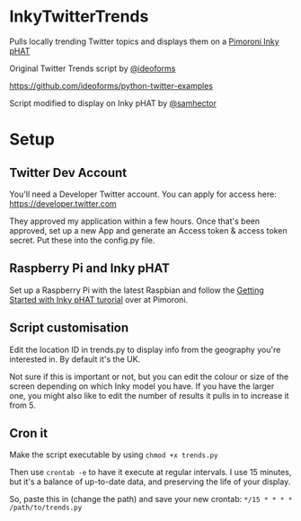 # InkyTwitterTrends
Pulls locally trending Twitter topics and displays them on a [Pimoroni Inky pHAT](https://shop.pimoroni.com/products/inky-phat)

Original Twitter Trends script by [@ideoforms](https://github.com/ideoforms/)

https://github.com/ideoforms/python-twitter-examples

Script modified to display on Inky pHAT by [@samhector](https://twitter.com/samhector)

# Setup
## Twitter Dev Account

You'll need a Developer Twitter account. You can apply for access here: https://developer.twitter.com 

They approved my application within a few hours. Once that's been approved, set up a new App and generate an Access token & access token secret. Put these into the config.py file.

## Raspberry Pi and Inky pHAT

Set up a Raspberry Pi with the latest Raspbian and follow the [Getting Started with Inky pHAT turorial](https://learn.pimoroni.com/tutorial/sandyj/getting-started-with-inky-phat) over at Pimoroni. 

## Script customisation

Edit the location ID in trends.py to display info from the geography you're interested in. By default it's the UK.

Not sure if this is important or not, but you can edit the colour or size of the screen depending on which Inky model you have. If you have the larger one, you might also like to edit the number of results it pulls in to increase it from 5.

## Cron it

Make the script executable by using `chmod +x trends.py`

Then use `crontab -e` to have it execute at regular intervals. I use 15 minutes, but it's a balance of up-to-date data, and preserving the life of your display. 

So, paste this in (change the path) and save your new crontab: `*/15 * * * * /path/to/trends.py`
